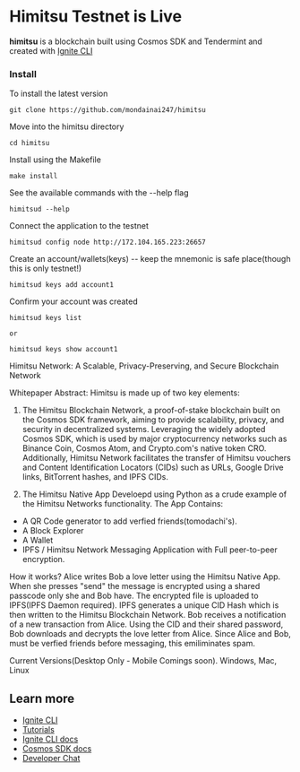 # Himitsu Testnet is Live
**himitsu** is a blockchain built using Cosmos SDK and Tendermint and 
created with [Ignite CLI](https://ignite.com/cli)


### Install
To install the latest version

```
git clone https://github.com/mondainai247/himitsu 
```
Move into the himitsu directory
```
cd himitsu 
```
Install using the Makefile
```
make install 
```
See the available commands with the --help flag
```
himitsud --help
```
Connect the application to the testnet
```
himitsud config node http://172.104.165.223:26657
```
Create an account/wallets(keys) -- keep the mnemonic is safe place(though this is only testnet!) 
```
himitsud keys add account1
```
Confirm your account was created
```
himitsud keys list 

or 

himitsud keys show account1
```

Himitsu Network: A Scalable, Privacy-Preserving, and Secure Blockchain 
Network

Whitepaper Abstract:
Himitsu is made up of two key elements:

1)  The Himitsu Blockchain Network, a proof-of-stake blockchain built on 
the Cosmos SDK framework, aiming to provide scalability, privacy, and 
security in decentralized systems. Leveraging the widely adopted Cosmos 
SDK, which is used by major cryptocurrency networks such as Binance Coin, 
Cosmos Atom, and Crypto.com's native token CRO. Additionally, Himitsu Network facilitates the 
transfer of Himitsu vouchers and Content Identification Locators (CIDs) 
such as URLs, Google Drive links, BitTorrent hashes, and IPFS CIDs. 

2) The Himitsu Native App
Develoepd using Python as a crude example of the Himitsu Networks functionality. The App Contains:
- A QR Code generator to add verfied friends(tomodachi's).
- A Block Explorer
- A Wallet
- IPFS / Himitsu Network Messaging Application with Full peer-to-peer encryption. 

How it works?
Alice writes Bob a love letter using the Himitsu Native App. When she presses "send" the message is 
encrypted using a shared passcode only she and Bob have. The encrypted file is uploaded to IPFS(IPFS Daemon required). 
IPFS generates a unique CID Hash which is then written to the Himitsu Blockchain Network. Bob receives a notification 
of a new transaction from Alice. Using the CID and their shared password, Bob downloads and decrypts the love letter 
from Alice. Since Alice and Bob, must be verfied friends before messaging, this emiliminates spam. 

Current Versions(Desktop Only - Mobile Comings soon). 
Windows, Mac, Linux


## Learn more

- [Ignite CLI](https://ignite.com/cli)
- [Tutorials](https://docs.ignite.com/guide)
- [Ignite CLI docs](https://docs.ignite.com)
- [Cosmos SDK docs](https://docs.cosmos.network)
- [Developer Chat](https://discord.gg/ignite)
